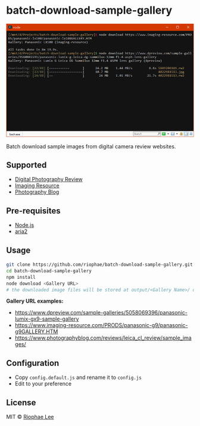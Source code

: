 # batch-download-sample-gallery

![screenshot](https://raw.githubusercontent.com/riophae/batch-download-sample-gallery/master/screenshot.png)

Batch download sample images from digital camera review websites.

## Supported

- [Digital Photography Review](https://www.dpreview.com/)
- [Imaging Resource](https://www.imaging-resource.com/)
- [Photography Blog](https://www.photographyblog.com/)

## Pre-requisites

- [Node.js](https://nodejs.org)
- [aria2](https://aria2.github.io/)

## Usage

```bash
git clone https://github.com/riophae/batch-download-sample-gallery.git
cd batch-download-sample-gallery
npm install
node download <Gallery URL>
# the downloaded image files will be stored at output/<Gallery Name>/ directory
```

**Gallery URL examples:**

- https://www.dpreview.com/sample-galleries/5058069396/panasonic-lumix-gx9-sample-gallery
- https://www.imaging-resource.com/PRODS/panasonic-g9/panasonic-g9GALLERY.HTM
- https://www.photographyblog.com/reviews/leica_cl_review/sample_images/

## Configuration

- Copy `config.default.js` and rename it to `config.js`
- Edit to your preference

## License

MIT © [Riophae Lee](https://github.com/riophae)
